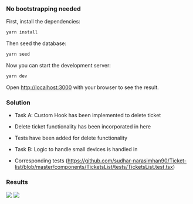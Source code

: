 ### No bootstrapping needed

First, install the dependencies:

```bash
yarn install
```

Then seed the database:

```bash
yarn seed
```

Now you can start the development server:

```bash
yarn dev
```

Open [http://localhost:3000](http://localhost:3000) with your browser to see the result.

### Solution 
- Task A: Custom Hook has been implemented to delete ticket [](https://github.com/sudhar-narasimhan90/Ticket-list/blob/master/hooks/useCancelTicket.ts)
- Delete ticket functionality has been incorporated in here [](https://github.com/sudhar-narasimhan90/Ticket-list/blob/d5b0bb3698baff4b7f332190411d95dcdde6f8e5/components/TicketsList/DeleteTicket.tsx)
- Tests have been added for delete functionality [](https://github.com/sudhar-narasimhan90/Ticket-list/blob/master/components/TicketsList/tests/DeleteTicket.test.tsx)


- Task B: Logic to handle small devices is handled in [](https://github.com/sudhar-narasimhan90/Ticket-list/blob/d5b0bb3698baff4b7f332190411d95dcdde6f8e5/components/TicketsList/ListItem.tsx)
- Corresponding tests (https://github.com/sudhar-narasimhan90/Ticket-list/blob/master/components/TicketsList/tests/TicketsList.test.tsx)


### Results

![](https://github.com/sudhar-narasimhan90/Ticket-list/blob/d8277cc30feaf2fe8e4238064950b438b4bd688a/delete-tickets.gif)
![](https://github.com/sudhar-narasimhan90/Ticket-list/blob/d8277cc30feaf2fe8e4238064950b438b4bd688a/screen-resize.gif)